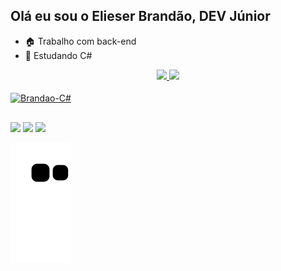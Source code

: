 ## Olá eu sou o Elieser Brandão, DEV Júnior
- 🏠 Trabalho com back-end
- 📜 Estudando C#

<div align="center">
  <a href="https://github.com/BrandaoRJ">
  <img width="48%" src="https://github-readme-stats.vercel.app/api?username=BrandaoRJ&show_icons=true&theme=dark&include_all_commits=true&count_private=true"/>
  <img width="48%" src="https://github-readme-stats.vercel.app/api/top-langs/?username=BrandaoRJ&layout=compact&langs_count=7&theme=dark"/>
</div>
<div style="display: inline_block"><br>
  <img align="center" alt="Brandao-C#" height="40" width="50" src="https://cdn.jsdelivr.net/gh/devicons/devicon/icons/csharp/csharp-original.svg" />
 </div>
 
 ##
 
 <div> 
  <a href="https://www.instagram.com/elieser_brandao/" target="_blank"><img src="https://img.shields.io/badge/-Instagram-%23E4405F?style=for-the-badge&logo=instagram&logoColor=white" target="_blank"></a>
  <a href = "mailto:elieser.brandao@gmail.com"><img src="https://img.shields.io/badge/-Gmail-%23333?style=for-the-badge&logo=gmail&logoColor=white" target="_blank"></a>
  <a href="https://www.linkedin.com/in/elieser-brandão" target="_blank"><img src="https://img.shields.io/badge/-LinkedIn-%230077B5?style=for-the-badge&logo=linkedin&logoColor=white" target="_blank"></a> 
  
  ![Snake animation](https://github.com/BrandaoRJ/BrandaoRJ/blob/output/github-contribution-grid-snake.svg)
 
  </div>
